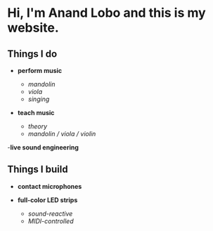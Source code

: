 # Hi, I'm Anand Lobo and this is my website.

## Things I do

- **perform music** 
  - _mandolin_ 
  - _viola_ 
  - _singing_ 


- **teach music** 
  - _theory_ 
  - _mandolin / viola / violin_ 

-**live sound engineering** 

## Things I build 

- **contact microphones** 

- **full-color LED strips** 
  - _sound-reactive_ 
  - _MIDI-controlled_ 

<!--- ## Welcome to GitHub Pages

You can use the [editor on GitHub](https://github.com/ohnoitsalobo/ohnoitsalobo.github.io/edit/master/README.md) to maintain and preview the content for your website in Markdown files.

Whenever you commit to this repository, GitHub Pages will run [Jekyll](https://jekyllrb.com/) to rebuild the pages in your site, from the content in your Markdown files.

### Markdown

Markdown is a lightweight and easy-to-use syntax for styling your writing. It includes conventions for

```markdown
Syntax highlighted code block

# Header 1
## Header 2
### Header 3

- Bulleted
- List

1. Numbered
2. List

**Bold** and _Italic_ and `Code` text

[Link](url) and ![Image](src)
```

For more details see [GitHub Flavored Markdown](https://guides.github.com/features/mastering-markdown/).

### Jekyll Themes

Your Pages site will use the layout and styles from the Jekyll theme you have selected in your [repository settings](https://github.com/ohnoitsalobo/ohnoitsalobo.github.io/settings). The name of this theme is saved in the Jekyll `_config.yml` configuration file.

### Support or Contact

Having trouble with Pages? Check out our [documentation](https://help.github.com/categories/github-pages-basics/) or [contact support](https://github.com/contact) and we’ll help you sort it out.
--->
